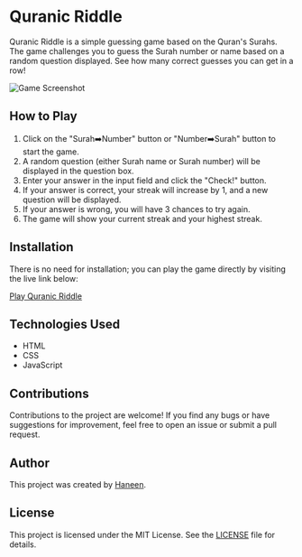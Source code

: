 # Quranic Riddle

Quranic Riddle is a simple guessing game based on the Quran's Surahs. The game challenges you to guess the Surah number or name based on a random question displayed. See how many correct guesses you can get in a row!

![Game Screenshot](screenshot.png)

## How to Play

1. Click on the "Surah➡️Number" button or "Number➡️Surah" button to start the game.
2. A random question (either Surah name or Surah number) will be displayed in the question box.
3. Enter your answer in the input field and click the "Check!" button.
4. If your answer is correct, your streak will increase by 1, and a new question will be displayed.
5. If your answer is wrong, you will have 3 chances to try again.
6. The game will show your current streak and your highest streak.

## Installation

There is no need for installation; you can play the game directly by visiting the live link below:

[Play Quranic Riddle](https://example.com/quranic-riddle)

## Technologies Used

- HTML
- CSS
- JavaScript

## Contributions

Contributions to the project are welcome! If you find any bugs or have suggestions for improvement, feel free to open an issue or submit a pull request.

## Author

This project was created by [Haneen](https://www.linkedin.com/in/haneenhyder/).

## License

This project is licensed under the MIT License. See the [LICENSE](LICENSE) file for details.
